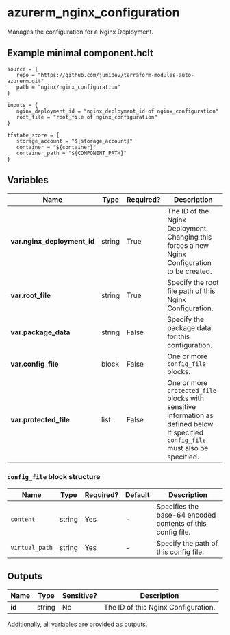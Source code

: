 # azurerm_nginx_configuration

Manages the configuration for a Nginx Deployment.

## Example minimal component.hclt

```hcl
source = {
   repo = "https://github.com/jumidev/terraform-modules-auto-azurerm.git" 
   path = "nginx/nginx_configuration" 
}

inputs = {
   nginx_deployment_id = "nginx_deployment_id of nginx_configuration" 
   root_file = "root_file of nginx_configuration" 
}

tfstate_store = {
   storage_account = "${storage_account}" 
   container = "${container}" 
   container_path = "${COMPONENT_PATH}" 
}

```

## Variables

| Name | Type | Required? |  Description |
| ---- | ---- | --------- |  ----------- |
| **var.nginx_deployment_id** | string | True | The ID of the Nginx Deployment. Changing this forces a new Nginx Configuration to be created. | 
| **var.root_file** | string | True | Specify the root file path of this Nginx Configuration. | 
| **var.package_data** | string | False | Specify the package data for this configuration. | 
| **var.config_file** | block | False | One or more `config_file` blocks. | 
| **var.protected_file** | list | False | One or more `protected_file` blocks with sensitive information as defined below. If specified `config_file` must also be specified. | 

### `config_file` block structure

| Name | Type | Required? | Default | Description |
| ---- | ---- | --------- | ------- | ----------- |
| `content` | string | Yes | - | Specifies the base-64 encoded contents of this config file. |
| `virtual_path` | string | Yes | - | Specify the path of this config file. |



## Outputs

| Name | Type | Sensitive? | Description |
| ---- | ---- | --------- | --------- |
| **id** | string | No  | The ID of this Nginx Configuration. | 

Additionally, all variables are provided as outputs.
